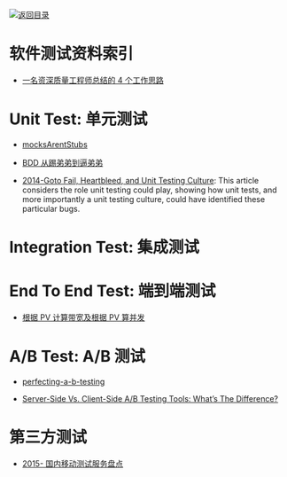 [![返回目录](https://parg.co/UGo)](https://parg.co/b4z) 
 


# 软件测试资料索引

* [一名资深质量工程师总结的 4 个工作思路](http://mp.weixin.qq.com/s/0qEBWuZa2fpybCjV52Qi1g)

# Unit Test: 单元测试

* [mocksArentStubs](http://martinfowler.com/articles/mocksArentStubs.html)

* [BDD 从踢弟弟到逼弟弟](https://testerhome.com/topics/6804)

* [2014-Goto Fail, Heartbleed, and Unit Testing Culture](https://martinfowler.com/articles/testing-culture.html): This article considers the role unit testing could play, showing how unit tests, and more importantly a unit testing culture, could have identified these particular bugs.

# Integration Test: 集成测试

# End To End Test: 端到端测试

* [根据 PV 计算带宽及根据 PV 算并发](http://www.tuicool.com/articles/aqi6Znr)

# A/B Test: A/B 测试

* [perfecting-a-b-testing](http://blog.nordeus.com/dev-ops/perfecting-a-b-testing.htm)

* [Server-Side Vs. Client-Side A/B Testing Tools: What’s The Difference?](https://conversionxl.com/server-side-vs-client-side-ab-testing-tools-whats-the-difference/)

# 第三方测试

* [2015- 国内移动测试服务盘点](http://www.infoq.com/cn/news/2015/06/mobile-testing-service)
